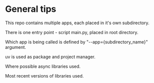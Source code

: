 # General tips

This repo contains multiple apps, each placed in it's own subdirectory.

There is one entry point - script main.py, placed in root directory.

Which app is being called is defined by "--app={subdirectory_name}" argument.

uv is used as package and project manager.

Where possible async libraries used.

Most recent versions of libraries used.
